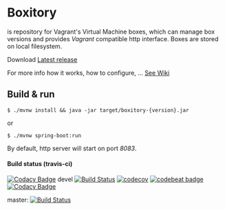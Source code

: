 # Boxitory

is repository for Vagrant's Virtual Machine boxes, which can manage box versions and provides *Vagrant* compatible http interface. Boxes are stored on local filesystem.

Download [Latest release](https://github.com/sparkoo/boxitory/releases/latest)

For more info how it works, how to configure, ... [See Wiki](https://github.com/sparkoo/boxitory/wiki)

## Build & run

```
$ ./mvnw install && java -jar target/boxitory-{version}.jar
```
or
```
$ ./mvnw spring-boot:run
```

By default, http server will start on port *8083*.

#### Build status (travis-ci)

[![Codacy Badge](https://api.codacy.com/project/badge/Grade/4bdd9bd53659424e96c4119d9c8fa7fc)](https://www.codacy.com/app/sparkoo/boxitory?utm_source=github.com&utm_medium=referral&utm_content=sparkoo/boxitory&utm_campaign=badger)
devel [![Build Status](https://travis-ci.org/sparkoo/boxitory.svg?branch=devel)](https://travis-ci.org/sparkoo/boxitory) 
[![codecov](https://codecov.io/gh/sparkoo/boxitory/branch/devel/graph/badge.svg)](https://codecov.io/gh/sparkoo/boxitory)
[![codebeat badge](https://codebeat.co/badges/40f8804c-f98d-4f2c-958a-737c901fa5fe)](https://codebeat.co/projects/github-com-sparkoo-boxitory-devel)
[![Codacy Badge](https://api.codacy.com/project/badge/Grade/4bdd9bd53659424e96c4119d9c8fa7fc)](https://www.codacy.com/app/sparkoo/boxitory?utm_source=github.com&amp;utm_medium=referral&amp;utm_content=sparkoo/boxitory&amp;utm_campaign=Badge_Grade)


master: [![Build Status](https://travis-ci.org/sparkoo/boxitory.svg?branch=master)](https://travis-ci.org/sparkoo/boxitory)


